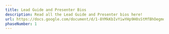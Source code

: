 ```yaml
---
title: Lead Guide and Presenter Bios
description: Read all the Lead Guide and Presenter bios here!
url: https://docs.google.com/document/d/1-8YMkKbIvYiwYHp9H0sStMfBhOegmdp5cH1xhlgXuHA/edit?usp=sharing
phaseNumber: 1
---
```

